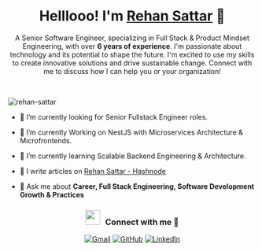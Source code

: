 <h1 align="center">Helllooo!   I'm <a href="https://rehansattar.dev/" target="blank">
Rehan Sattar</a>  👋</h1> 
<p align="center">A Senior Software Engineer, specializing in Full Stack & Product Mindset Engineering, with over <b>6 years of experience</b>. I'm passionate about technology and its potential to shape the future. I'm excited to use my skills to create innovative solutions and drive sustainable change. Connect with me to discuss how I can help you or your organization! </p>
<br>

<p align="left"> <img src="https://komarev.com/ghpvc/?username=rehan-sattar&label=Profile%20views&color=0e75b6&style=flat" alt="rehan-sattar" /> </p>


- 🔭 I’m currently looking for Senior Fullstack Engineer roles.

- 🌱 I’m currently Working on NestJS with Microservices Architecture & Microfrontends.
  
- 🌱 I’m currently learning Scalable Backend Engineering & Architecture.

- 📝 I write articles on [Rehan Sattar - Hashnode](https://rehansattar.dev/)

- 💬 Ask me about **Career, Full Stack Engineering, Software Development Growth & Practices**

<h3 align="center" > <img src="https://media.giphy.com/media/iY8CRBdQXODJSCERIr/giphy.gif" width="30" height="30" style="margin-right: 10px;">Connect with me 🤝 </h3>

<p align="center">
	<a href="mailto:rehansattar117@gmail.com"><img src="https://img.icons8.com/bubbles/50/000000/gmail.png" alt="Gmail"/></a>
	<a href="https://github.com/rehan-sattar"><img src="https://img.icons8.com/bubbles/50/000000/github.png" alt="GitHub"/></a>
	<a href="https://www.linkedin.com/in/rehan-sattar/"><img src="https://img.icons8.com/bubbles/50/000000/linkedin.png" alt="LinkedIn"/></a>
</p>
